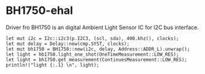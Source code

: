 BH1750-ehal
===========

Driver fro  BH1750 is an digital Ambient Light Sensor IC for I2C bus interface.

    let mut i2c = I2c::i2c3(p.I2C3, (scl, sda), 400.khz(), clocks);
    let mut delay = Delay::new(cmp.SYST, clocks);
    let mut bh1750 = BH1750::new(i2c, delay, Address::ADDR_L).unwrap();
    let light = hb1750.light_one_shot(OneTimeMeasurement::LOW_RES);
    let light = bh1750.get_measurement(ContinuesMeasurement::LOW_RES);
    println!("light {:.1} \n", light);
